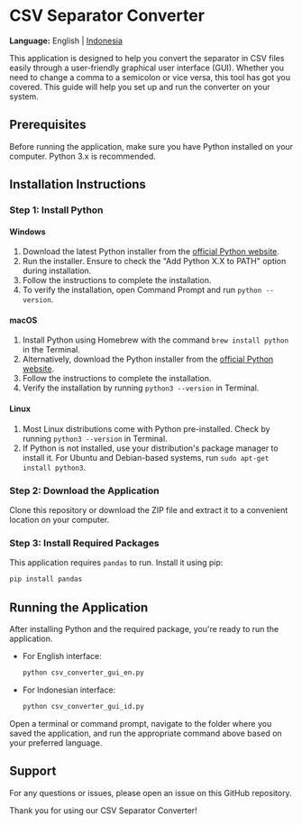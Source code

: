 # CSV Separator Converter

**Language:** English | [Indonesia](./readme_id.md)

This application is designed to help you convert the separator in CSV files easily through a user-friendly graphical user interface (GUI). Whether you need to change a comma to a semicolon or vice versa, this tool has got you covered. This guide will help you set up and run the converter on your system.

## Prerequisites

Before running the application, make sure you have Python installed on your computer. Python 3.x is recommended.

## Installation Instructions

### Step 1: Install Python

#### Windows

1. Download the latest Python installer from the [official Python website](https://www.python.org/downloads/windows/).
2. Run the installer. Ensure to check the "Add Python X.X to PATH" option during installation.
3. Follow the instructions to complete the installation.
4. To verify the installation, open Command Prompt and run `python --version`.

#### macOS

1. Install Python using Homebrew with the command `brew install python` in the Terminal.
2. Alternatively, download the Python installer from the [official Python website](https://www.python.org/downloads/macos/).
3. Follow the instructions to complete the installation.
4. Verify the installation by running `python3 --version` in Terminal.

#### Linux

1. Most Linux distributions come with Python pre-installed. Check by running `python3 --version` in Terminal.
2. If Python is not installed, use your distribution's package manager to install it. For Ubuntu and Debian-based systems, run `sudo apt-get install python3`.

### Step 2: Download the Application

Clone this repository or download the ZIP file and extract it to a convenient location on your computer.

### Step 3: Install Required Packages

This application requires `pandas` to run. Install it using pip:

```bash
pip install pandas
```

## Running the Application

After installing Python and the required package, you're ready to run the application.

- For English interface:
  
  ```bash
  python csv_converter_gui_en.py
  ```

- For Indonesian interface:
  
  ```bash
  python csv_converter_gui_id.py
  ```

Open a terminal or command prompt, navigate to the folder where you saved the application, and run the appropriate command above based on your preferred language.

## Support

For any questions or issues, please open an issue on this GitHub repository.

Thank you for using our CSV Separator Converter!

